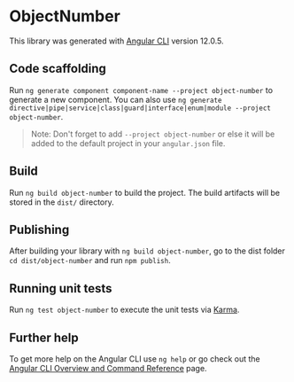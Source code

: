 # ObjectNumber

This library was generated with [Angular CLI](https://github.com/angular/angular-cli) version 12.0.5.

## Code scaffolding

Run `ng generate component component-name --project object-number` to generate a new component. You can also use `ng generate directive|pipe|service|class|guard|interface|enum|module --project object-number`.

> Note: Don't forget to add `--project object-number` or else it will be added to the default project in your `angular.json` file.

## Build

Run `ng build object-number` to build the project. The build artifacts will be stored in the `dist/` directory.

## Publishing

After building your library with `ng build object-number`, go to the dist folder `cd dist/object-number` and run `npm publish`.

## Running unit tests

Run `ng test object-number` to execute the unit tests via [Karma](https://karma-runner.github.io).

## Further help

To get more help on the Angular CLI use `ng help` or go check out the [Angular CLI Overview and Command Reference](https://angular.io/cli) page.
